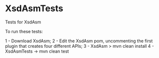 # XsdAsmTests
Tests for XsdAsm

To run these tests:

1 - Download XsdAsm;
2 - Edit the XsdAsm pom, uncommenting the first plugin that creates four different APIs;
3 - XsdAsm > mvn clean install
4 - XsdAsmTests -> mvn clean test
